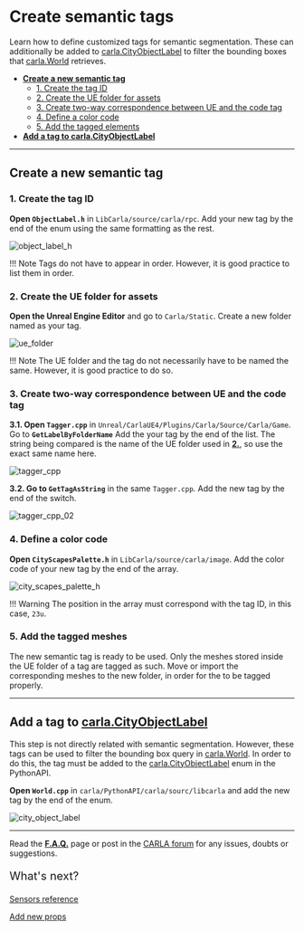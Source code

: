 # Create semantic tags

Learn how to define customized tags for semantic segmentation. These can additionally be added to [carla.CityObjectLabel](python_api.md#carla.CityObjectLabel) to filter the bounding boxes that [carla.World](python_api.md#carla.World) retrieves.  

*   [__Create a new semantic tag__](#create-a-new-semantic-tag)  
	*   [1. Create the tag ID](#1-create-the-tag-id)  
	*   [2. Create the UE folder for assets](#2-create-the-ue-folder-for-assets)  
	*   [3. Create two-way correspondence between UE and the code tag](#3-create-two-way-correspondence-between-ue-and-the-code-tag)  
	*   [4. Define a color code](#4-define-a-color-code)  
	*   [5. Add the tagged elements](#5-add-the-tagged-elements)  
*   [__Add a tag to carla.CityObjectLabel__](#add-a-tag-to-carlacityobjectlabel)  

---

## Create a new semantic tag

### 1. Create the tag ID

__Open `ObjectLabel.h`__ in `LibCarla/source/carla/rpc`. Add your new tag by the end of the enum using the same formatting as the rest.  

![object_label_h](img/tuto_D_create_semantic_tags/01_objectlabel_tag.jpg)

!!! Note
    Tags do not have to appear in order. However, it is good practice to list them in order. 

### 2. Create the UE folder for assets

__Open the Unreal Engine Editor__ and go to `Carla/Static`. Create a new folder named as your tag. 

![ue_folder](img/tuto_D_create_semantic_tags/02_ue_folder.jpg)

!!! Note
    The UE folder and the tag do not necessarily have to be named the same. However, it is good practice to do so.  

### 3. Create two-way correspondence between UE and the code tag

__3.1. Open `Tagger.cpp`__ in `Unreal/CarlaUE4/Plugins/Carla/Source/Carla/Game`. Go to __`GetLabelByFolderName`__ Add the your tag by the end of the list. The string being compared is the name of the UE folder used in [__2.__](#2-create-the-ue-folder-for-assets), so use the exact same name here.  

![tagger_cpp](img/tuto_D_create_semantic_tags/03_tagger_cpp.jpg)

__3.2. Go to `GetTagAsString`__ in the same `Tagger.cpp`. Add the new tag by the end of the switch.  

![tagger_cpp_02](img/tuto_D_create_semantic_tags/04_tagger_cpp_02.jpg)

### 4. Define a color code

__Open `CityScapesPalette.h`__ in `LibCarla/source/carla/image`. Add the color code of your new tag by the end of the array. 

![city_scapes_palette_h](img/tuto_D_create_semantic_tags/05_city_scapes_palette_h.jpg)

!!! Warning
    The position in the array must correspond with the tag ID, in this case, `23u`. 

### 5. Add the tagged meshes

The new semantic tag is ready to be used. Only the meshes stored inside the UE folder of a tag are tagged as such. Move or import the corresponding meshes to the new folder, in order for the to be tagged properly. 

---

## Add a tag to [carla.CityObjectLabel](python_api.md#carla.CityObjectLabel)

This step is not directly related with semantic segmentation. However, these tags can be used to filter the bounding box query in [carla.World](python_api.md#carla.World). In order to do this, the tag must be added to the [carla.CityObjectLabel](python_api.md#carla.CityObjectLabel) enum in the PythonAPI.  

__Open `World.cpp`__ in `carla/PythonAPI/carla/sourc/libcarla` and add the new tag by the end of the enum.  

![city_object_label](img/tuto_D_create_semantic_tags/06_city_object_label.jpg)


---

Read the **[F.A.Q.](build_faq.md)** page or post in the [CARLA forum](https://github.com/carla-simulator/carla/discussions) for any issues, doubts or suggestions.  

<p style="font-size: 20px">What's next?</p>

<div class="build-buttons">

<p>
<a href="../ref_sensors" target="_blank" class="btn btn-neutral" title="Learn all about sensors in CARLA">
Sensors reference</a>
</p>

<p>
<a href="../tuto_A_add_props" target="_blank" class="btn btn-neutral" title="Learn how to import your custom into CARLA">
Add new props</a>
</p>

</div>